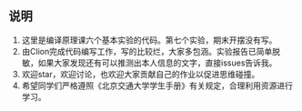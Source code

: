 ## 说明
1. 这里是编译原理课六个基本实验的代码。第七个实验，期末开摆没有写。
2. 由Clion完成代码编写工作，写的比较烂，大家多包涵。实验报告已简单脱敏，如果大家发现还有可以推测出本人信息的文字，直接issues告诉我。
3. 欢迎star，欢迎讨论，也欢迎大家贡献自己的作业以促进思维碰撞。
4. 希望同学们严格遵照《北京交通大学学生手册》有关规定，合理利用资源进行学习。
